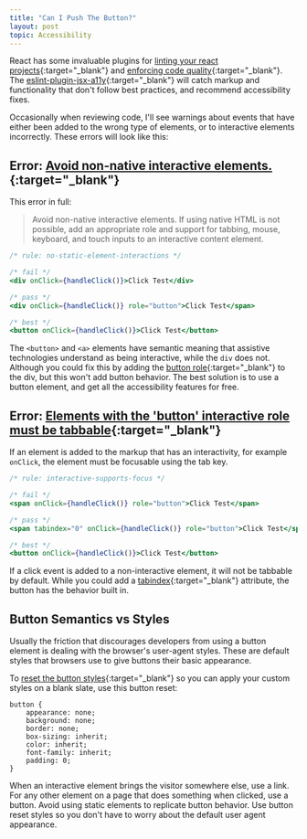 ```yaml
---
title: "Can I Push The Button?"
layout: post
topic: Accessibility
---
```


React has some invaluable plugins for [linting your react projects](https://www.npmjs.com/package/eslint-plugin-react){:target="_blank"} and [enforcing code quality](https://www.npmjs.com/package/eslint-plugin-react-hooks){:target="_blank"}. The [eslint-plugin-jsx-a11y](https://github.com/jsx-eslint/eslint-plugin-jsx-a11y){:target="_blank"} will catch markup and functionality that don't follow best practices, and recommend accessibility fixes.

Occasionally when reviewing code, I'll see warnings about events that have either been added to the wrong type of elements, or to interactive elements incorrectly. These errors will look like this:

## Error: [Avoid non-native interactive elements.](https://github.com/jsx-eslint/eslint-plugin-jsx-a11y/blob/main/docs/rules/no-static-element-interactions.md){:target="_blank"}

This error in full:
> Avoid non-native interactive elements. If using native HTML is not possible, add an appropriate role and support for tabbing, mouse, keyboard, and touch inputs to an interactive content element.

```jsx
/* rule: no-static-element-interactions */

/* fail */
<div onClick={handleClick()}>Click Test</div>

/* pass */
<div onClick={handleClick()} role="button">Click Test</span>

/* best */
<button onClick={handleClick()}>Click Test</button>
```

The `<button>` and `<a>` elements have semantic meaning that assistive technologies understand as being interactive, while the `div` does not. Although you could fix this by adding the [button role](https://developer.mozilla.org/en-US/docs/Web/Accessibility/ARIA/Roles/button_role){:target="_blank"} to the div, but this won't add button behavior. The best solution is to use a button element, and get all the accessibility features for free.

## Error: [Elements with the 'button' interactive role must be tabbable](https://github.com/jsx-eslint/eslint-plugin-jsx-a11y/blob/main/docs/rules/interactive-supports-focus.md){:target="_blank"}

If an element is added to the markup that has an interactivity, for example `onClick`, the element must be focusable using the tab key.

```jsx
/* rule: interactive-supports-focus */

/* fail */
<span onClick={handleClick()} role="button">Click Test</span>

/* pass */
<span tabindex="0" onClick={handleClick()} role="button">Click Test</span>

/* best */
<button onClick={handleClick()}>Click Test</button>
```

If a click event is added to a non-interactive element, it will not be tabbable by default. While you could add a [tabindex](https://developer.mozilla.org/en-US/docs/Web/HTML/Global_attributes/tabindex){:target="_blank"} attribute, the button has the behavior built in.

## Button Semantics vs Styles

Usually the friction that discourages developers from using a button element is dealing with the browser's user-agent styles. These are default styles that browsers use to give buttons their basic appearance.

To [reset the button styles](https://css-tricks.com/overriding-default-button-styles/){:target="_blank"} so you can apply your custom styles on a blank slate, use this button reset:

```
button {
	appearance: none;
    background: none;
    border: none;
    box-sizing: inherit;
    color: inherit;
    font-family: inherit;
    padding: 0;
}
```

When an interactive element brings the visitor somewhere else, use a link. For any other element on a page that does something when clicked, use a button. Avoid using static elements to replicate button behavior. Use button reset styles so you don't have to worry about the default user agent appearance.
